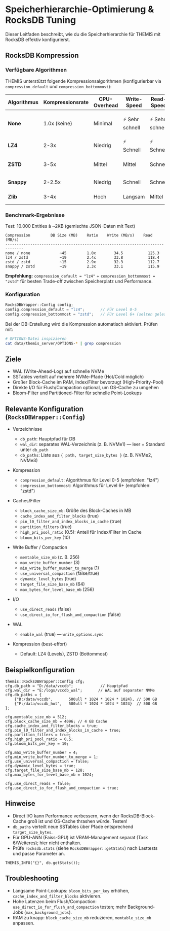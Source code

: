 ﻿# Speicherhierarchie-Optimierung & RocksDB Tuning

Dieser Leitfaden beschreibt, wie du die Speicherhierarchie für THEMIS mit RocksDB effektiv konfigurierst.

## RocksDB Kompression

### Verfügbare Algorithmen

THEMIS unterstützt folgende Kompressionsalgorithmen (konfigurierbar via `compression_default` und `compression_bottommost`):

| Algorithmus | Kompressionsrate | CPU-Overhead | Write-Speed | Read-Speed | Empfehlung |
|-------------|-----------------|--------------|-------------|------------|------------|
| **None** | 1.0x (keine) | Minimal | ⚡ Sehr schnell | ⚡ Sehr schnell | Nur für sehr schnelle SSDs mit viel Speicher |
| **LZ4** | 2-3x | Niedrig | ⚡ Schnell | ⚡ Schnell | ✅ **Empfohlen für Level 0-5** |
| **ZSTD** | 3-5x | Mittel | Mittel | Schnell | ✅ **Empfohlen für Level 6+ (bottommost)** |
| **Snappy** | 2-2.5x | Niedrig | Schnell | Schnell | Alternative zu LZ4 |
| **Zlib** | 3-4x | Hoch | Langsam | Mittel | ⚠️ Nicht empfohlen |

### Benchmark-Ergebnisse

Test: 10.000 Entities à ~2KB (gemischte JSON-Daten mit Text)

```
Compression         DB Size (MB)    Ratio    Write (MB/s)    Read (MB/s)
------------------------------------------------------------------------------
none / none             ~45         1.0x        34.5           125.3
lz4 / zstd              ~19         2.4x        33.8           118.4
zstd / zstd             ~15         2.9x        32.3           112.7
snappy / zstd           ~19         2.3x        33.1           115.9
```

**Empfehlung:** `compression_default = "lz4"` + `compression_bottommost = "zstd"` für besten Trade-off zwischen Speicherplatz und Performance.

### Konfiguration

```cpp
RocksDBWrapper::Config config;
config.compression_default = "lz4";       // Für Level 0-5
config.compression_bottommost = "zstd";   // Für Level 6+ (selten gelesen)
```

Bei der DB-Erstellung wird die Kompression automatisch aktiviert. Prüfen mit:

```bash
# OPTIONS-Datei inspizieren
cat data/themis_server/OPTIONS-* | grep compression
```

## Ziele
- WAL (Write-Ahead-Log) auf schnelle NVMe
- SSTables verteilt auf mehrere NVMe-Pfade (Hot/Cold möglich)
- Großer Block-Cache im RAM, Index/Filter bevorzugt (High-Priority-Pool)
- Direkte I/O für Flush/Compaction optional, um OS-Cache zu umgehen
- Bloom-Filter und Partitioned-Filter für schnelle Point-Lookups

## Relevante Konfiguration (`RocksDBWrapper::Config`)

- Verzeichnisse
  - `db_path`: Hauptpfad für DB
  - `wal_dir`: separates WAL-Verzeichnis (z. B. NVMe1) — leer = Standard unter `db_path`
  - `db_paths`: Liste aus `{ path, target_size_bytes }` (z. B. NVMe2, NVMe3)

- Kompression
  - `compression_default`: Algorithmus für Level 0-5 (empfohlen: "lz4")
  - `compression_bottommost`: Algorithmus für Level 6+ (empfohlen: "zstd")

- Caches/Filter
  - `block_cache_size_mb`: Größe des Block-Caches in MB
  - `cache_index_and_filter_blocks` (true)
  - `pin_l0_filter_and_index_blocks_in_cache` (true)
  - `partition_filters` (true)
  - `high_pri_pool_ratio` (0.5): Anteil für Index/Filter im Cache
  - `bloom_bits_per_key` (10)

- Write Buffer / Compaction
  - `memtable_size_mb` (z. B. 256)
  - `max_write_buffer_number` (3)
  - `min_write_buffer_number_to_merge` (1)
  - `use_universal_compaction` (false/true)
  - `dynamic_level_bytes` (true)
  - `target_file_size_base_mb` (64)
  - `max_bytes_for_level_base_mb` (256)

- I/O
  - `use_direct_reads` (false)
  - `use_direct_io_for_flush_and_compaction` (false)

- WAL
  - `enable_wal` (true) — `write_options.sync`

- Kompression (best-effort)
  - Default: LZ4 (Levels), ZSTD (Bottommost)

## Beispielkonfiguration

```
themis::RocksDBWrapper::Config cfg;
cfg.db_path = "D:/data/vccdb";            // Hauptpfad
cfg.wal_dir = "E:/logs/vccdb_wal";       // WAL auf separater NVMe
cfg.db_paths = {
    {"D:/data/vccdb",       500ull * 1024 * 1024 * 1024}, // 500 GB
    {"F:/data/vccdb_hot",   500ull * 1024 * 1024 * 1024}  // 500 GB
};

cfg.memtable_size_mb = 512;
cfg.block_cache_size_mb = 4096; // 4 GB Cache
cfg.cache_index_and_filter_blocks = true;
cfg.pin_l0_filter_and_index_blocks_in_cache = true;
cfg.partition_filters = true;
cfg.high_pri_pool_ratio = 0.5;
cfg.bloom_bits_per_key = 10;

cfg.max_write_buffer_number = 4;
cfg.min_write_buffer_number_to_merge = 1;
cfg.use_universal_compaction = false;
cfg.dynamic_level_bytes = true;
cfg.target_file_size_base_mb = 128;
cfg.max_bytes_for_level_base_mb = 1024;

cfg.use_direct_reads = false;
cfg.use_direct_io_for_flush_and_compaction = true;
```

## Hinweise
- Direct I/O kann Performance verbessern, wenn der RocksDB-Block-Cache groß ist und OS-Cache thrashen würde. Testen!
- `db_paths` verteilt neue SSTables über Pfade entsprechend `target_size_bytes`.
- Für GPU-ANN (Faiss-GPU) ist VRAM-Management separat (Task 6/Weiteres); hier nicht enthalten.
- Prüfe `rocksdb.stats` (siehe `RocksDBWrapper::getStats`) nach Lasttests und passe Parameter an.

```
THEMIS_INFO("{}", db.getStats());
```

## Troubleshooting
- Langsame Point-Lookups: `bloom_bits_per_key` erhöhen, `cache_index_and_filter_blocks` aktivieren.
- Hohe Latenzen beim Flush/Compaction: `use_direct_io_for_flush_and_compaction` testen; mehr Background-Jobs (`max_background_jobs`).
- RAM zu knapp: `block_cache_size_mb` reduzieren, `memtable_size_mb` anpassen.
```